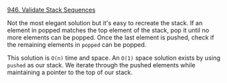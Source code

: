 [946. Validate Stack Sequences](https://leetcode.com/problems/validate-stack-sequences/)

Not the most elegant solution but it's easy to recreate the stack. If an element in popped matches the top element of the stack, pop it until no more elements can be popped. Once the last element is pushed, check if the remaining elements in `popped` can be popped.

This solution is `O(n)` time and space. An `O(1)` space solution exists by using `pushed` as our stack. We iterate through the pushed elements while maintaining a pointer to the top of our stack.